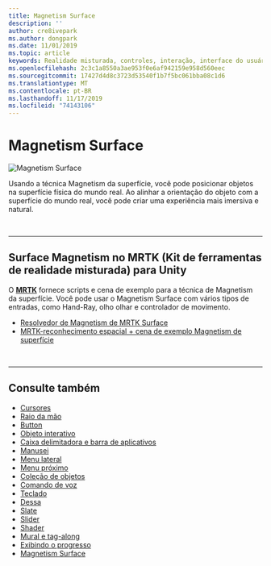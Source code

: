 ```yaml
---
title: Magnetism Surface
description: ''
author: cre8ivepark
ms.author: dongpark
ms.date: 11/01/2019
ms.topic: article
keywords: Realidade misturada, controles, interação, interface do usuário, UX
ms.openlocfilehash: 2c3c1a8550a3ae953f0e6af942159e958d560eec
ms.sourcegitcommit: 17427d4d8c3723d53540f1b7f5bc061bba08c1d6
ms.translationtype: MT
ms.contentlocale: pt-BR
ms.lasthandoff: 11/17/2019
ms.locfileid: "74143106"
---
```

# <a name="surface-magnetism"></a>Magnetism Surface

![Magnetism Surface](images/UX/MRTK_SurfaceMagnetism.gif)

Usando a técnica Magnetism da superfície, você pode posicionar objetos na superfície física do mundo real. Ao alinhar a orientação do objeto com a superfície do mundo real, você pode criar uma experiência mais imersiva e natural.

<br>

---

## <a name="surface-magnetism-in-mrtkmixed-reality-toolkit-for-unity"></a>Surface Magnetism no MRTK (Kit de ferramentas de realidade misturada) para Unity
O **[MRTK](https://github.com/Microsoft/MixedRealityToolkit-Unity)** fornece scripts e cena de exemplo para a técnica de Magnetism da superfície. Você pode usar o Magnetism Surface com vários tipos de entradas, como Hand-Ray, olho olhar e controlador de movimento.

* [Resolvedor de Magnetism de MRTK Surface](https://microsoft.github.io/MixedRealityToolkit-Unity/Documentation/README_Solver.html#surfacemagnetism)
* [MRTK-reconhecimento espacial + cena de exemplo Magnetism de superfície](https://github.com/microsoft/MixedRealityToolkit-Unity/blob/mrtk_development/Assets/MixedRealityToolkit.Examples/Demos/Solvers/Scenes/SurfaceMagnetismSpatialAwarenessExample.unity)


<br>

---

## <a name="see-also"></a>Consulte também

* [Cursores](cursors.md)
* [Raio da mão](point-and-commit.md)
* [Button](button.md)
* [Objeto interativo](interactable-object.md)
* [Caixa delimitadora e barra de aplicativos](app-bar-and-bounding-box.md)
* [Manusei](direct-manipulation.md)
* [Menu lateral](hand-menu.md)
* [Menu próximo](near-menu.md)
* [Coleção de objetos](object-collection.md)
* [Comando de voz](voice-input.md)
* [Teclado](keyboard.md)
* [Dessa](tooltip.md)
* [Slate](slate.md)
* [Slider](slider.md)
* [Shader](shader.md)
* [Mural e tag-along](billboarding-and-tag-along.md)
* [Exibindo o progresso](progress.md)
* [Magnetism Surface](surface-magnetism.md)
